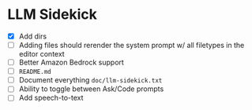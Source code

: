 # LLM Sidekick
- [x] Add dirs
- [ ] Adding files should rerender the system prompt w/ all filetypes in the editor context
- [ ] Better Amazon Bedrock support
- [ ] `README.md`
- [ ] Document everything `doc/llm-sidekick.txt`
- [ ] Ability to toggle between Ask/Code prompts
- [ ] Add speech-to-text
